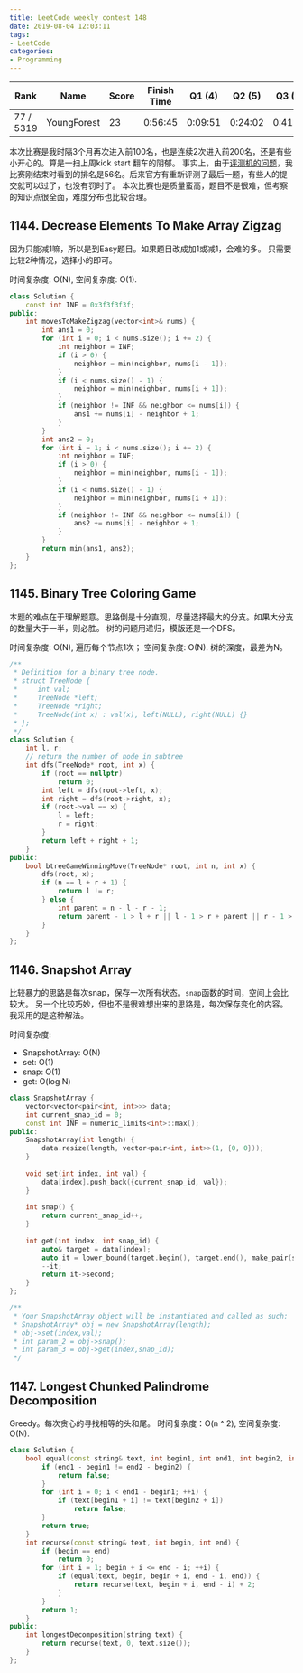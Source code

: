 ```yaml
---
title: LeetCode weekly contest 148
date: 2019-08-04 12:03:11
tags:
- LeetCode
categories:
- Programming
---
```


| Rank |	Name |	Score |	Finish Time | 	Q1 (4) |	Q2 (5) |	Q3 (6) |	Q4 (8)|
|--|--|--|--|--|--|--|--|
| 77 / 5319 |	YoungForest | 23	 | 		0:56:45 | 0:09:51  | 0:24:02 | 0:41:20 | 0:56:45 |

本次比赛是我时隔3个月再次进入前100名，也是连续2次进入前200名，还是有些小开心的。算是一扫上周kick start 翻车的阴郁。
事实上，由于[评测机的问题](https://leetcode.com/problems/longest-chunked-palindrome-decomposition/discuss/350633/Wrong-problem-constraints-rejudge-all-wrong-submissions)，我比赛刚结束时看到的排名是56名。后来官方有重新评测了最后一题，有些人的提交就可以过了，也没有罚时了。
本次比赛也是质量蛮高，题目不是很难，但考察的知识点很全面，难度分布也比较合理。

## 1144. Decrease Elements To Make Array Zigzag

因为只能减1嘛，所以是到Easy题目。如果题目改成加1或减1，会难的多。
只需要比较2种情况，选择小的即可。

时间复杂度: O(N),
空间复杂度: O(1).

```cpp
class Solution {
    const int INF = 0x3f3f3f3f;
public:
    int movesToMakeZigzag(vector<int>& nums) {
        int ans1 = 0;
        for (int i = 0; i < nums.size(); i += 2) {
            int neighbor = INF;
            if (i > 0) {
                neighbor = min(neighbor, nums[i - 1]);
            }
            if (i < nums.size() - 1) {
                neighbor = min(neighbor, nums[i + 1]);
            }
            if (neighbor != INF && neighbor <= nums[i]) {
                ans1 += nums[i] - neighbor + 1;
            }
        }
        int ans2 = 0;
        for (int i = 1; i < nums.size(); i += 2) {
            int neighbor = INF;
            if (i > 0) {
                neighbor = min(neighbor, nums[i - 1]);
            }
            if (i < nums.size() - 1) {
                neighbor = min(neighbor, nums[i + 1]);
            }
            if (neighbor != INF && neighbor <= nums[i]) {
                ans2 += nums[i] - neighbor + 1;
            }
        }
        return min(ans1, ans2);
    }
};
```

## 1145. Binary Tree Coloring Game

本题的难点在于理解题意。思路倒是十分直观，尽量选择最大的分支。如果大分支的数量大于一半，则必胜。
树的问题用递归，模版还是一个DFS。

时间复杂度: O(N), 遍历每个节点1次；
空间复杂度: O(N). 树的深度，最差为N。

```cpp
/**
 * Definition for a binary tree node.
 * struct TreeNode {
 *     int val;
 *     TreeNode *left;
 *     TreeNode *right;
 *     TreeNode(int x) : val(x), left(NULL), right(NULL) {}
 * };
 */
class Solution {
    int l, r;
    // return the number of node in subtree
    int dfs(TreeNode* root, int x) {
        if (root == nullptr)
            return 0;
        int left = dfs(root->left, x);
        int right = dfs(root->right, x);
        if (root->val == x) {
            l = left;
            r = right;
        }
        return left + right + 1;
    }
public:
    bool btreeGameWinningMove(TreeNode* root, int n, int x) {
        dfs(root, x);
        if (n == l + r + 1) {
            return l != r;
        } else {
            int parent = n - l - r - 1;
            return parent - 1 > l + r || l - 1 > r + parent || r - 1 > l + parent;
        }
    }
};
```

## 1146. Snapshot Array

比较暴力的思路是每次snap，保存一次所有状态。`snap`函数的时间，空间上会比较大。
另一个比较巧妙，但也不是很难想出来的思路是，每次保存变化的内容。我采用的是这种解法。

时间复杂度:
- SnapshotArray: O(N)
- set: O(1)
- snap:  O(1)
- get: O(log N)

```cpp
class SnapshotArray {
    vector<vector<pair<int, int>>> data;
    int current_snap_id = 0;
    const int INF = numeric_limits<int>::max();
public:
    SnapshotArray(int length) {
        data.resize(length, vector<pair<int, int>>(1, {0, 0}));
    }
    
    void set(int index, int val) {
        data[index].push_back({current_snap_id, val});
    }
    
    int snap() {
        return current_snap_id++;
    }
    
    int get(int index, int snap_id) {
        auto& target = data[index];
        auto it = lower_bound(target.begin(), target.end(), make_pair(snap_id, INF));
        --it;
        return it->second;
    }
};

/**
 * Your SnapshotArray object will be instantiated and called as such:
 * SnapshotArray* obj = new SnapshotArray(length);
 * obj->set(index,val);
 * int param_2 = obj->snap();
 * int param_3 = obj->get(index,snap_id);
 */
```

## 1147. Longest Chunked Palindrome Decomposition

Greedy。每次贪心的寻找相等的头和尾。
时间复杂度：O(n ^ 2),
空间复杂度: O(N).

```cpp
class Solution {
    bool equal(const string& text, int begin1, int end1, int begin2, int end2) {
        if (end1 - begin1 != end2 - begin2) {
            return false;
        }
        for (int i = 0; i < end1 - begin1; ++i) {
            if (text[begin1 + i] != text[begin2 + i]) 
                return false;
        }
        return true;
    }
    int recurse(const string& text, int begin, int end) {
        if (begin == end)
            return 0;
        for (int i = 1; begin + i <= end - i; ++i) {
            if (equal(text, begin, begin + i, end - i, end)) {
                return recurse(text, begin + i, end - i) + 2;
            }
        }
        return 1;
    }
public:
    int longestDecomposition(string text) {
        return recurse(text, 0, text.size());
    }
};
```